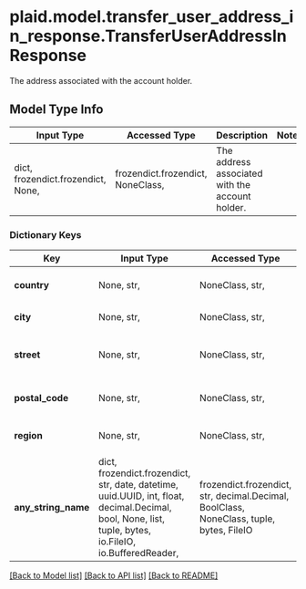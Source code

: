# plaid.model.transfer_user_address_in_response.TransferUserAddressInResponse

The address associated with the account holder.

## Model Type Info
Input Type | Accessed Type | Description | Notes
------------ | ------------- | ------------- | -------------
dict, frozendict.frozendict, None,  | frozendict.frozendict, NoneClass,  | The address associated with the account holder. | 

### Dictionary Keys
Key | Input Type | Accessed Type | Description | Notes
------------ | ------------- | ------------- | ------------- | -------------
**country** | None, str,  | NoneClass, str,  | A two-letter country code (e.g., \&quot;US\&quot;). | 
**city** | None, str,  | NoneClass, str,  | Ex. \&quot;San Francisco\&quot; | 
**street** | None, str,  | NoneClass, str,  | The street number and name (i.e., \&quot;100 Market St.\&quot;). | 
**postal_code** | None, str,  | NoneClass, str,  | The postal code (e.g., \&quot;94103\&quot;). | 
**region** | None, str,  | NoneClass, str,  | The state or province (e.g., \&quot;CA\&quot;). | 
**any_string_name** | dict, frozendict.frozendict, str, date, datetime, uuid.UUID, int, float, decimal.Decimal, bool, None, list, tuple, bytes, io.FileIO, io.BufferedReader,  | frozendict.frozendict, str, decimal.Decimal, BoolClass, NoneClass, tuple, bytes, FileIO | any string name can be used but the value must be the correct type | [optional]

[[Back to Model list]](../../README.md#documentation-for-models) [[Back to API list]](../../README.md#documentation-for-api-endpoints) [[Back to README]](../../README.md)

